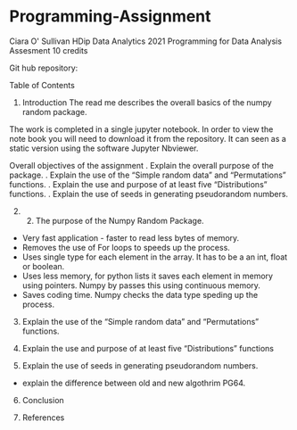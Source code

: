 # Programming-Assignment
Ciara O' Sullivan
HDip Data Analytics 2021 Programming for Data Analysis Assesment 10 credits


Git hub repository: 

Table of Contents

1. Introduction
The read me describes the overall basics of the numpy random package. 

The work is completed in a single jupyter notebook. In order to view the note book you will need to download it from the repository. It can seen as a static version using the software Jupyter Nbviewer.

Overall objectives of the assignment 
. Explain the overall purpose of the package.
. Explain the use of the “Simple random data” and “Permutations” functions.
. Explain the use and purpose of at least five “Distributions” functions.
. Explain the use of seeds in generating pseudorandom numbers.


2. 2.	The purpose of the Numpy Random Package.
-	Very fast application - faster to read less bytes of memory.
-	Removes the use of For loops to speeds up the process.
-	Uses single type for each element in the array. It has to be a an int, float or boolean.
-	Uses less memory, for python lists it saves each element in memory using pointers. Numpy by passes this using continuous memory.
-	Saves coding time. Numpy checks the data type speding up the process.  


3. Explain the use of the “Simple random data” and “Permutations” functions.


4. Explain the use and purpose of at least five “Distributions” functions

5. Explain the use of seeds in generating pseudorandom numbers.
 - explain the difference between old and new algothrim PG64. 
 
6. Conclusion

7. References